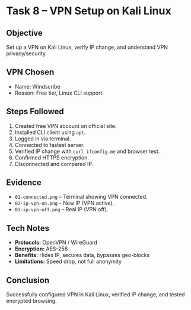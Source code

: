 # Task 8 – VPN Setup on Kali Linux

## Objective
Set up a VPN on Kali Linux, verify IP change, and understand VPN privacy/security.

## VPN Chosen
- Name: Windscribe
- Reason: Free tier, Linux CLI support.

## Steps Followed
1. Created free VPN account on official site.
2. Installed CLI client using `apt`.
3. Logged in via terminal.
4. Connected to fastest server.
5. Verified IP change with `curl ifconfig.me` and browser test.
6. Confirmed HTTPS encryption.
7. Disconnected and compared IP.

## Evidence
- `01-connected.png` – Terminal showing VPN connected.
- `02-ip-vpn-on.png` – New IP (VPN active).
- `03-ip-vpn-off.png` – Real IP (VPN off).

## Tech Notes
- **Protocols:** OpenVPN / WireGuard
- **Encryption:** AES-256
- **Benefits:** Hides IP, secures data, bypasses geo-blocks
- **Limitations:** Speed drop, not full anonymity

## Conclusion
Successfully configured VPN in Kali Linux, verified IP change, and tested encrypted browsing.
